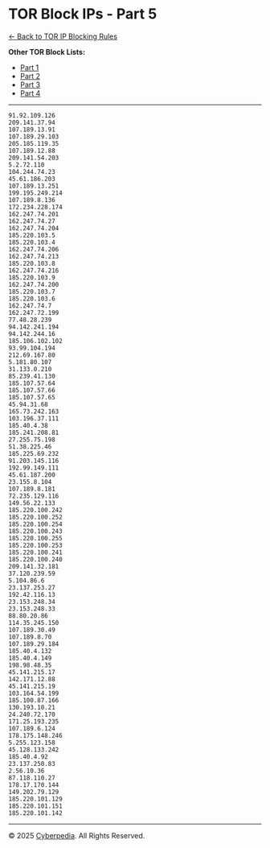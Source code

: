 # TOR Block IPs - Part 5

[← Back to TOR IP Blocking Rules](../tor-ip-block-rules.md)

**Other TOR Block Lists:**
- [Part 1](tor-block-ips-p1.md)
- [Part 2](tor-block-ips-p2.md)
- [Part 3](tor-block-ips-p3.md)
- [Part 4](tor-block-ips-p4.md)

---

```
91.92.109.126
209.141.37.94
107.189.13.91
107.189.29.103
205.185.119.35
107.189.12.88
209.141.54.203
5.2.72.110
104.244.74.23
45.61.186.203
107.189.13.251
199.195.249.214
107.189.8.136
172.234.228.174
162.247.74.201
162.247.74.27
162.247.74.204
185.220.103.5
185.220.103.4
162.247.74.206
162.247.74.213
185.220.103.8
162.247.74.216
185.220.103.9
162.247.74.200
185.220.103.7
185.220.103.6
162.247.74.7
162.247.72.199
77.48.28.239
94.142.241.194
94.142.244.16
185.106.102.102
93.99.104.194
212.69.167.80
5.181.80.107
31.133.0.210
85.239.41.130
185.107.57.64
185.107.57.66
185.107.57.65
45.94.31.68
165.73.242.163
103.196.37.111
185.40.4.38
185.241.208.81
27.255.75.198
51.38.225.46
185.225.69.232
91.203.145.116
192.99.149.111
45.61.187.200
23.155.8.104
107.189.8.181
72.235.129.116
149.56.22.133
185.220.100.242
185.220.100.252
185.220.100.254
185.220.100.243
185.220.100.255
185.220.100.253
185.220.100.241
185.220.100.240
209.141.32.181
37.120.239.59
5.104.86.6
23.137.253.27
192.42.116.13
23.153.248.34
23.153.248.33
88.80.20.86
114.35.245.150
107.189.30.49
107.189.8.70
107.189.29.184
185.40.4.132
185.40.4.149
198.98.48.35
45.141.215.17
142.171.12.88
45.141.215.19
103.164.54.199
185.100.87.166
130.193.10.21
24.240.72.170
171.25.193.235
107.189.6.124
178.175.148.246
5.255.123.158
45.128.133.242
185.40.4.92
23.137.250.83
2.56.10.36
87.118.110.27
178.17.170.144
149.202.79.129
185.220.101.129
185.220.101.151
185.220.101.142
```

---

© 2025 [Cyberpedia](https://cyberpedia.site/). All Rights Reserved. 